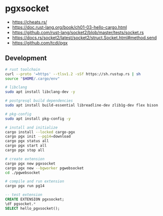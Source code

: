 # pgxsocket

- https://cheats.rs/
- https://doc.rust-lang.org/book/ch01-03-hello-cargo.html
- https://github.com/rust-lang/socket2/blob/master/tests/socket.rs
- https://docs.rs/socket2/latest/socket2/struct.Socket.html#method.send
- https://github.com/tcdi/pgx

## Development

```sh
# rust toolchain
curl --proto '=https' --tlsv1.2 -sSf https://sh.rustup.rs | sh
source "$HOME/.cargo/env"

# libclang
sudo apt install libclang-dev -y

# postgresql build dependencies
sudo apt install build-essential libreadline-dev zlib1g-dev flex bison libxml2-dev libxslt-dev libssl-dev libxml2-utils xsltproc ccache -y

# pkg-config
sudo apt install pkg-config -y

# install and initialize
cargo install --locked cargo-pgx
cargo pgx init --pg14=download
cargo pgx status all
cargo pgx start all
cargo pgx stop all

# create extension
cargo pgx new pgxsocket
cargo pgx new --bgworker pgwebsocket
cd ./pgwebsocket

# compile and run extension
cargo pgx run pg14
```

```sql
-- test extension
CREATE EXTENSION pgxsocket;
\df pgsocket.*
SELECT hello_pgxsocket();
```